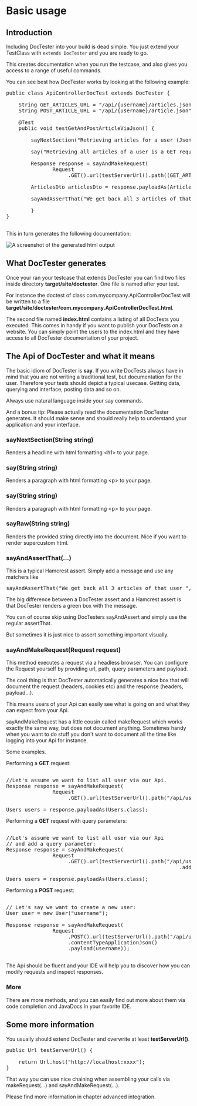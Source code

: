 Basic usage
===========

## Introduction

Including DocTester into your build is dead simple. You just extend your TestClass
with <code>extends DocTester</code> and you are ready to go.

This creates documentation when you run the testcase, and also gives you
access to a range of useful commands. 

You can see best how DocTester works by looking at the following example:

<pre class="prettyprint languague-java">
public class ApiControllerDocTest extends DocTester {
    
    String GET_ARTICLES_URL = "/api/{username}/articles.json";
    String POST_ARTICLE_URL = "/api/{username}/article.json";

    @Test
    public void testGetAndPostArticleViaJson() {
        
        sayNextSection("Retrieving articles for a user (Json)");
        
        say("Retrieving all articles of a user is a GET request to " + GET_ARTICLES_URL);
        
        Response response = sayAndMakeRequest(
               Request
                    .GET().url(testServerUrl().path((GET_ARTICLES_URL.replace("{username}", USER)))));
        
        ArticlesDto articlesDto = response.payloadAs(ArticlesDto.class);

        sayAndAssertThat("We get back all 3 articles of that user ", 3, equalTo(articlesDto.articles.size()));

		}
}

</pre>

This in turn generates the following documentation:

![A screenshot of the generated html output](../images/doctester_example_output.png)


## What DocTester generates

Once your ran your testcase that extends DocTester you can find two files inside
directory **target/site/doctester**. One file is named after your test.

For instance the doctest of class com.mycompany.ApiControllerDocTest will be written to a file
**target/site/doctester/com.mycompany.ApiControllerDocTest.html**.

The second file named **index.html** contains a listing of all DocTests
you executed. This comes in handy if you want to publish your DocTests on a website.
You can simply point the users to the index.html and they have access to all
DocTester documentation of your project.


## The Api of DocTester and what it means

The basic idiom of DocTester is **say**. If you write DocTests always have in mind
that you are not writing a traditional test, but documentation for the user.
Therefore your tests should depict a typical usecase. Getting data, querying and
interface, posting data and so on.

Always use natural language inside your say commands.

And a bonus tip: Please actually read the documentation DocTester generates.
It should make sense and should really help to understand your application and your
interface.

### sayNextSection(String string)

Renders a headline with html formatting &lt;h1&gt; to your page.

### say(String string)

Renders a paragraph with html formatting &lt;p&gt; to your page.


### say(String string)

Renders a paragraph with html formatting &lt;p&gt; to your page.

### sayRaw(String string)

Renders the provided string directly into the document. Nice if you want
to render supercustom html.


### sayAndAssertThat(...)

This is a typical Hamcrest assert. Simply add a message and use any
matchers like

<pre class="prettyprint languague-java">
sayAndAssertThat("We get back all 3 articles of that user ", 3, equalTo(articlesDto.articles.size()));</code>.
</pre>

The big difference between a DocTester assert and a Hamcrest assert is that
DocTester renders a green box with the message.

You can of course skip using DocTesters sayAndAssert and simply use 
the regular assertThat. 

But sometimes it is just nice to assert something important visually.


### sayAndMakeRequest(Request request)

This method executes a request via a headless browser. You can configure
the Request yourself by providing url, path, query parameters and payload.

The cool thing is that DocTester automatically generates a nice box that
will document the request (headers, cookies etc) and the response 
(headers, payload...).

This means users of your Api can easily see what is going on and what they
can expect from your Api.

sayAndMakeRequest has a little cousin called makeRequest which works exactly
the same way, but does not document anything. 
Sometimes handy when you want to do stuff you don't want to document all the
time like logging into your Api for instance.

Some examples.

Performing a **GET** request:

<pre class="prettyprint languague-java">

//Let's assume we want to list all user via our Api.
Response response = sayAndMakeRequest(
               Request
                    .GET().url(testServerUrl().path("/api/users")));

Users users = response.payloadAs(Users.class);
</pre>

Performing a **GET** request with query parameters:

<pre class="prettyprint languague-java">

//Let's assume we want to list all user via our Api
// and add a query parameter:
Response response = sayAndMakeRequest(
               Request
                    .GET().url(testServerUrl().path("/api/users")
														.addQueryParameter("search", "Bob Mossley"));

Users users = response.payloadAs(Users.class);
</pre>

Performing a **POST** request:

<pre class="prettyprint languague-java">

// Let's say we want to create a new user:
User user = new User("username");

Response response = sayAndMakeRequest(
               Request
                    .POST().url(testServerUrl().path("/api/user"))
                    .contentTypeApplicationJson()
                    .payload(username));

</pre>

The Api should be fluent and your IDE will help you to discover
how you can modify requests and inspect responses.


### More

There are more methods, and you can easily find out more about them via
code completion and JavaDocs in your favorite IDE.

## Some more information

You usually should extend DocTester and overwrite at least **testServerUrl()**.

<pre class="prettyprint languague-java">
public Url testServerUrl() {

	return Url.host("http://localhost:xxxx");
}
</pre>

That way you can use nice chaining when assembling your calls via makeRequest(...)
and sayAndMakeRequest(...).

Please find more information in chapter advanced integration.
